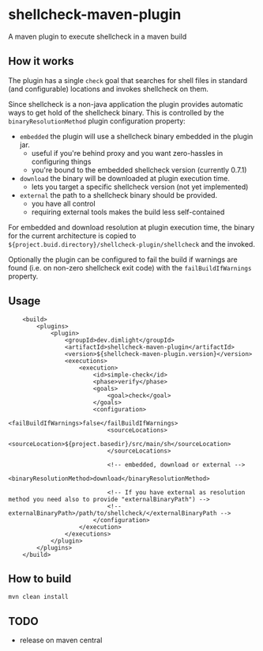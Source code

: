 # shellcheck-maven-plugin
A maven plugin to execute shellcheck in a maven build

## How it works
The plugin has a single `check` goal that searches for shell files in standard (and configurable) locations and invokes
shellcheck on them.

Since shellcheck is a non-java application the plugin provides automatic ways to get hold of the shellcheck binary.
This is controlled by the `binaryResolutionMethod` plugin configuration property:
* `embedded` the plugin will use a shellcheck binary embedded in the plugin jar.
    * useful if you're behind proxy and you want zero-hassles in configuring things
    * you're bound to the embedded shellcheck version (currently 0.7.1)
* `download` the binary will be downloaded at plugin execution time.
    * lets you target a specific shellcheck version (not yet implemented)
* `external` the path to a shellcheck binary should be provided.
    * you have all control
    * requiring external tools makes the build less self-contained

For embedded and download resolution at plugin execution time, the binary for the current architecture
is copied to `${project.buid.directory}/shellcheck-plugin/shellcheck` and the invoked.

Optionally the plugin can be configured to fail the build if warnings are found (i.e. on non-zero 
shellcheck exit code) with the `failBuildIfWarnings` property.

## Usage
```
    <build>
        <plugins>
            <plugin>
                <groupId>dev.dimlight</groupId>
                <artifactId>shellcheck-maven-plugin</artifactId>
                <version>${shellcheck-maven-plugin.version}</version>
                <executions>
                    <execution>
                        <id>simple-check</id>
                        <phase>verify</phase>
                        <goals>
                            <goal>check</goal>
                        </goals>
                        <configuration>
                            <failBuildIfWarnings>false</failBuildIfWarnings>
                            <sourceLocations>
                                <sourceLocation>${project.basedir}/src/main/sh</sourceLocation>
                            </sourceLocations>

                            <!-- embedded, download or external --> 
                            <binaryResolutionMethod>download</binaryResolutionMethod>
                            
                            <!-- If you have external as resolution method you need also to provide "externalBinaryPath") -->
                            <!-- externalBinaryPath>/path/to/shellcheck/</externalBinaryPath -->
                        </configuration>
                    </execution>
                </executions>
            </plugin>
        </plugins>
    </build>
```

## How to build

```
mvn clean install
```

## TODO
- release on maven central
